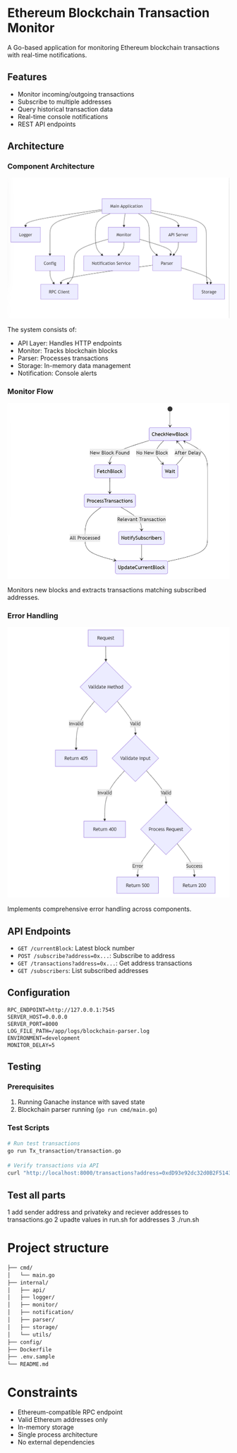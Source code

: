 # Ethereum Blockchain Transaction Monitor

A Go-based application for monitoring Ethereum blockchain transactions with real-time notifications.

## Features
- Monitor incoming/outgoing transactions
- Subscribe to multiple addresses
- Query historical transaction data
- Real-time console notifications
- REST API endpoints

## Architecture

### Component Architecture
![Component Architecture](./images/Component%20Architecture.PNG)

The system consists of:
- API Layer: Handles HTTP endpoints
- Monitor: Tracks blockchain blocks
- Parser: Processes transactions
- Storage: In-memory data management
- Notification: Console alerts

### Monitor Flow
![Block Monitor Flow](./images/block-monitor-flow.PNG)

Monitors new blocks and extracts transactions matching subscribed addresses.

### Error Handling
![Error Handling](./images/error-handling.PNG)

Implements comprehensive error handling across components.

## API Endpoints

- `GET /currentBlock`: Latest block number
- `POST /subscribe?address=0x...`: Subscribe to address
- `GET /transactions?address=0x...`: Get address transactions
- `GET /subscribers`: List subscribed addresses

## Configuration

```env
RPC_ENDPOINT=http://127.0.0.1:7545
SERVER_HOST=0.0.0.0
SERVER_PORT=8000
LOG_FILE_PATH=/app/logs/blockchain-parser.log
ENVIRONMENT=development
MONITOR_DELAY=5

```



## Testing

### Prerequisites
1. Running Ganache instance with saved state
2. Blockchain parser running (`go run cmd/main.go`)

### Test Scripts
```bash
# Run test transactions 
go run Tx_transaction/transaction.go

# Verify transactions via API
curl "http://localhost:8000/transactions?address=0xdD93e92dc32d0B2F51430b0e6dA29BDd01AF68D6"
```


## Test all parts

1 add sender address and privateky and reciever addresses to transactions.go
2 upadte values in run.sh for addresses
3 ./run.sh
 


# Project structure

```bash
├── cmd/
│   └── main.go
├── internal/
│   ├── api/
│   ├── logger/
│   ├── monitor/
│   ├── notification/
│   ├── parser/
│   ├── storage/
│   └── utils/
├── config/
├── Dockerfile
├── .env.sample
└── README.md
```

# Constraints
- Ethereum-compatible RPC endpoint
- Valid Ethereum addresses only
- In-memory storage
- Single process architecture
- No external dependencies
